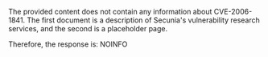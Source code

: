 The provided content does not contain any information about CVE-2006-1841. The first document is a description of Secunia's vulnerability research services, and the second is a placeholder page.

Therefore, the response is: NOINFO